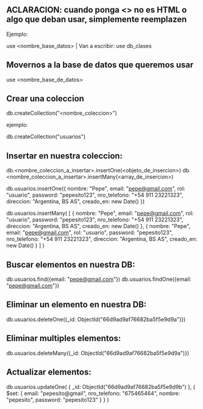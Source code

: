 
## ACLARACION: cuando ponga <> no es HTML o algo que deban usar, simplemente reemplazen

Ejemplo:

use <nombre_base_datos> | Van a escribir: use db_clases


## Movernos a la base de datos que queremos usar

use <nombre_base_de_datos> 

## Crear una coleccion

db.createCollection("<nombre_coleccion>")

ejemplo:

db.createCollection("usuarios")

## Insertar en nuestra coleccion:

db.<nombre_coleccion_a_insertar>.insertOne(<objeto_de_insercion>)
db.<nombre_coleccion_a_insertar>.insertMany(<array_de_insercion>)

db.usuarios.insertOne({
    nombre: "Pepe",
    email: "pepe@gmail.com",
    rol: "usuario",
    password: "pepesito123",
    nro_telefono: "+54 911 23221323",
    direccion: "Argentina, BS AS",
    creado_en: new Date()
})

db.usuarios.insertMany(
    [
        {
            nombre: "Pepe",
            email: "pepe@gmail.com",
            rol: "usuario",
            password: "pepesito123",
            nro_telefono: "+54 911 23221323",
            direccion: "Argentina, BS AS",
            creado_en: new Date()
        },
        {
            nombre: "Pepe",
            email: "pepe@gmail.com",
            rol: "usuario",
            password: "pepesito123",
            nro_telefono: "+54 911 23221323",
            direccion: "Argentina, BS AS",
            creado_en: new Date()
        }
    ]
)

## Buscar elementos en nuestra DB:

db.usuarios.find({email: "pepe@gmail.com"})
db.usuarios.findOne({email: "pepe@gmail.com"})

## Eliminar un elemento en nuestra DB:

db.usuarios.deleteOne({_id: ObjectId("66d9ad9af76682ba5f5e9d9a")})

## Eliminar multiples elementos:

db.usuarios.deleteMany({_id: ObjectId("66d9ad9af76682ba5f5e9d9a")})


## Actualizar elementos: 

db.usuarios.updateOne(
    {
        _id: ObjectId("66d9ad9af76682ba5f5e9d9b")
    },
    {
        $set: {
            email: "pepesito@gmail",
            nro_telefono: "675465464",
            nombre: "pepesito",
            password: "pepesito123"
        }
    }
)